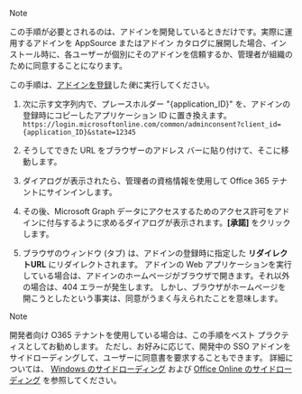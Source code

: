 
> [!NOTE]
> この手順が必要とされるのは、アドインを開発しているときだけです。実際に運用するアドインを AppSource またはアドイン カタログに展開した場合、インストール時に、各ユーザーが個別にそのアドインを信頼するか、管理者が組織のために同意することになります。

この手順は、[アドインを登録](../develop/register-sso-add-in-aad-v2.md)した*後*に実行してください。

1. 次に示す文字列内で、プレースホルダー "{application_ID}" を、アドインの登録時にコピーしたアプリケーション ID に置き換えます。  `https://login.microsoftonline.com/common/adminconsent?client_id={application_ID}&state=12345`

1. そうしてできた URL をブラウザーのアドレス バーに貼り付けて、そこに移動します。

1. ダイアログが表示されたら、管理者の資格情報を使用して Office 365 テナントにサインインします。

1. その後、Microsoft Graph データにアクセスするためのアクセス許可をアドインに付与するように求めるダイアログが表示されます。**[承諾]** をクリックします。

1. ブラウザのウィンドウ (タブ) は、アドインの登録時に指定した **リダイレクトURL** にリダイレクトされます。 アドインの Web アプリケーションを実行している場合は、アドインのホームページがブラウザで開きます。それ以外の場合は、404 エラーが発生します。 しかし、ブラウザがホームページを開こうとしたという事実は、同意がうまく与えられたことを意味します。

>[!NOTE]
>開発者向け O365 テナントを使用している場合は、この手順をベスト プラクティスとしてお勧めします。 ただし、お好みに応じて、開発中の SSO アドインをサイドローディングして、ユーザーに同意書を要求することもできます。 詳細については、 [Windows のサイドローディング](https://docs.microsoft.com/office/dev/add-ins/testing/create-a-network-shared-folder-catalog-for-task-pane-and-content-add-ins) および [Office Online のサイドローディング](https://docs.microsoft.com/office/dev/add-ins/testing/sideload-office-add-ins-for-testing) を参照してください。

